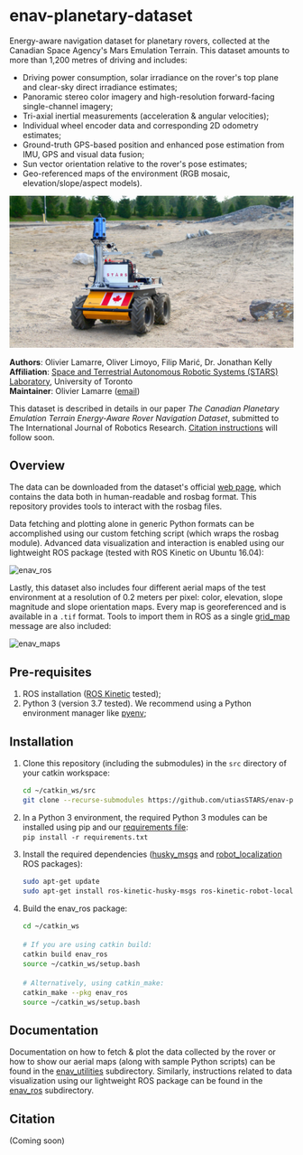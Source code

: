 # enav-planetary-dataset

Energy-aware navigation dataset for planetary rovers, collected at the Canadian Space Agency's Mars Emulation Terrain. This dataset amounts to more than 1,200 metres of driving and includes:

* Driving power consumption, solar irradiance on the rover's top plane and clear-sky direct irradiance estimates;
* Panoramic stereo color imagery and high-resolution forward-facing single-channel imagery;
* Tri-axial inertial measurements (acceleration & angular velocities);
* Individual wheel encoder data and corresponding 2D odometry estimates;
* Ground-truth GPS-based position and enhanced pose estimation from IMU, GPS and visual data fusion;
* Sun vector orientation relative to the rover's pose estimates;
* Geo-referenced maps of the environment (RGB mosaic, elevation/slope/aspect models).  

![rover_main](media/rover_main.jpg)

**Authors**: Olivier Lamarre, Oliver Limoyo, Filip Marić, Dr. Jonathan Kelly  
**Affiliation**: [Space and Terrestrial Autonomous Robotic Systems (STARS) Laboratory](www.starslab.ca), University of Toronto  
**Maintainer**: Olivier Lamarre ([email](mailto:olivier.lamarre@robotics.utias.utoronto.ca))

This dataset is described in details in our paper *The Canadian Planetary Emulation Terrain Energy-Aware Rover Navigation Dataset*, submitted to The International Journal of Robotics Research. [Citation instructions](#citation) will follow soon.

## Overview

The data can be downloaded from the dataset's official [web page](http://www.starslab.ca/enav-planetary-dataset/), which contains the data both in human-readable and rosbag format. This repository provides tools to interact with the rosbag files.

Data fetching and plotting alone in generic Python formats can be accomplished using our custom fetching script (which wraps the rosbag module). Advanced data visualization and interaction is enabled using our lightweight ROS package (tested with ROS Kinetic on Ubuntu 16.04):

![enav_ros](https://media.giphy.com/media/YlBFpSSD9qxbCCCpyp/giphy.gif)

Lastly, this dataset also includes four different aerial maps of the test environment at a resolution of 0.2 meters per pixel: color, elevation, slope magnitude and slope orientation maps. Every map is georeferenced and is available in a `.tif` format. Tools to import them in ROS as a single [grid_map](https://github.com/ANYbotics/grid_map) message are also included:

![enav_maps](https://media.giphy.com/media/j4w8J6OvbReBvQyqn0/giphy.gif)


## Pre-requisites

1. ROS installation ([ROS Kinetic](http://wiki.ros.org/kinetic/Installation/Ubuntu) tested);
2. Python 3 (version 3.7 tested). We recommend using a Python environment manager like [pyenv](https://github.com/pyenv/pyenv);

## Installation

1. Clone this repository (including the submodules) in the `src` directory of your catkin workspace:

   ```sh
   cd ~/catkin_ws/src
   git clone --recurse-submodules https://github.com/utiasSTARS/enav-planetary-dataset.git
   ```

2. In a Python 3 environment, the required Python 3 modules can be installed using pip and our [requirements file](#):  
   `pip install -r requirements.txt`  

3. Install the required dependencies ([husky_msgs](http://wiki.ros.org/husky_msgs) and [robot_localization](http://wiki.ros.org/robot_localization) ROS packages):

   ```sh
   sudo apt-get update
   sudo apt-get install ros-kinetic-husky-msgs ros-kinetic-robot-localization
   ```

4. Build the enav_ros package:

   ```sh
   cd ~/catkin_ws

   # If you are using catkin build:
   catkin build enav_ros
   source ~/catkin_ws/setup.bash

   # Alternatively, using catkin_make:
   catkin_make --pkg enav_ros
   source ~/catkin_ws/setup.bash
   ```

## Documentation

Documentation on how to fetch & plot the data collected by the rover or how to show our aerial maps (along with sample Python scripts) can be found in the [enav_utilities](enav_utilities) subdirectory. Similarly, instructions related to data visualization using our lightweight ROS package can be found in the [enav_ros](enav_ros) subdirectory.

## Citation

(Coming soon)
